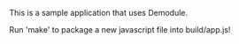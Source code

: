 This is a sample application that uses Demodule.

Run 'make' to package a new javascript file into build/app.js!
